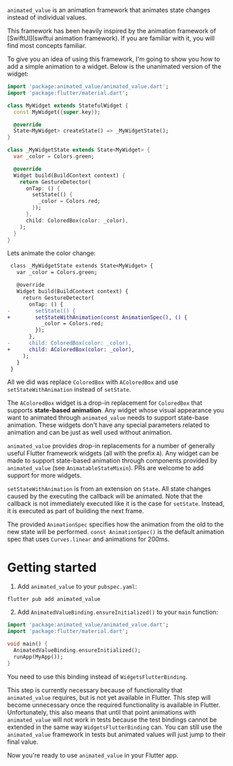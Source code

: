 `animated_value` is an animation framework that animates state changes instead
of individual values.

This framework has been heavily inspired by the animation framework of
[SwiftUI](swiftui animation framework). If you are familiar with it, you will
find most concepts familiar.

To give you an idea of using this framework, I'm going to show you how to add a
simple animation to a widget. Below is the unanimated version of the widget:

```dart
import 'package:animated_value/animated_value.dart';
import 'package:flutter/material.dart';

class MyWidget extends StatefulWidget {
  const MyWidget({super.key});

  @override
  State<MyWidget> createState() => _MyWidgetState();
}

class _MyWidgetState extends State<MyWidget> {
  var _color = Colors.green;

  @override
  Widget build(BuildContext context) {
    return GestureDetector(
      onTap: () {
        setState(() {
          _color = Colors.red;
        });
      },
      child: ColoredBox(color: _color),
    );
  }
}
```

Lets animate the color change:

```diff
 class _MyWidgetState extends State<MyWidget> {
   var _color = Colors.green;

   @override
   Widget build(BuildContext context) {
     return GestureDetector(
       onTap: () {
-        setState(() {
+        setStateWithAnimation(const AnimationSpec(), () {
           _color = Colors.red;
         });
       },
-      child: ColoredBox(color: _color),
+      child: AColoredBox(color: _color),
     );
   }
 }
```

All we did was replace `ColoredBox` with `AColoredBox` and use
`setStateWithAnimation` instead of `setState`.

The `AColoredBox` widget is a drop-in replacement for `ColoredBox` that supports
**state-based animation**. Any widget whose visual appearance you want to
animated through `animated_value` needs to support state-base animation. These
widgets don't have any special parameters related to animation and can be just
as well used without animation.

`animated_value` provides drop-in replacements for a number of generally useful
Flutter framework widgets (all with the prefix `A`). Any widget can be made to
support state-based animation through components provided by `animated_value`
(see `AnimatableStateMixin`). PRs are welcome to add support for more widgets.

`setStateWithAnimation` is from an extension on `State`. All state changes
caused by the executing the callback will be animated. Note that the callback is
not immediately executed like it is the case for `setState`. Instead, it is
executed as part of building the next frame.

The provided `AnimationSpec` specifies how the animation from the old to the new
state will be performed. `const AnimationSpec()` is the default animation spec
that uses `Curves.linear` and animations for 200ms.

# Getting started

1. Add `animated_value` to your `pubspec.yaml`:

```shell
flutter pub add animated_value
```

2. Add `AnimatedValueBinding.ensureInitialized()` to your `main` function:

```dart
import 'package:animated_value/animated_value.dart';
import 'package:flutter/material.dart';

void main() {
  AnimatedValueBinding.ensureInitialized();
  runApp(MyApp());
}
```

You need to use this binding instead of `WidgetsFlutterBinding`.

This step is currently necessary because of functionality that `animated_value`
requires, but is not yet available in Flutter. This step will become unnecessary
once the required functionality is available in Flutter. Unfortunately, this
also means that until that point animations with `animated_value` will not work
in tests because the test bindings cannot be extended in the same way
`WidgetsFlutterBinding` can. You can still use the `animated_value` framework in
tests but animated values will just jump to their final value.

Now you're ready to use `animated_value` in your Flutter app.

[swiftui animation framework]:
  https://developer.apple.com/documentation/swiftui/animations
